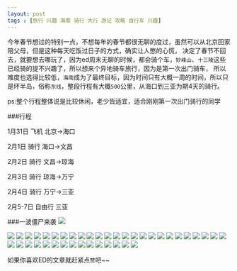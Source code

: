```yaml
---
layout: post
tags : [旅行 兴趣 海南 骑行 大行 游记 攻略 自行车 兴趣]
---
```


今年春节想过的特别一点，不想每年的春节都很无聊的度过，虽然可以从北京回家陪父母，但是这种每天吃饭过日子的方式，确实让人憋的心慌，
决定了春节不回去，就要想去哪玩了，因为ed周末无聊的时候，都会骑个车，`妙峰山`、`十三陵`这些已经骑的提不兴趣了，所以想来个异地骑车旅行，因为是第一次出门骑车，
所以难度也选得比较低，`海南`成为了最终目标，因为时间只有大概一周的时间，所以只是环半岛，俗称`东线`，整段行程有大概`500`公里，从海口到三亚为期4天的骑行。

ps:整个行程整体说是比较休闲，老少皆适宜，适合刚刚第一次出门骑行的同学

###行程

1月31日  飞机 北京->海口

2月1日 骑行 海口->文昌

2月2日 骑行 文昌->琼海

2月3日 骑行 琼海->万宁

2月4日 骑行 万宁->三亚

2月5-7日 自由行 三亚

###一波僵尸来袭
 <img src='/assets/articles/2014-01-31/123.jpg' />

 <img src='/assets/articles/2014-01-31/5.jpeg' />
 <img src='/assets/articles/2014-01-31/6.jpeg' />
 <img src='/assets/articles/2014-01-31/7.jpeg' />
 <img src='/assets/articles/2014-01-31/8.jpeg' />
 <img src='/assets/articles/2014-01-31/9.jpeg' />
 <img src='/assets/articles/2014-01-31/11.jpeg' />
 <img src='/assets/articles/2014-01-31/12.jpeg' />
 <img src='/assets/articles/2014-01-31/13.jpeg' />
 <img src='/assets/articles/2014-01-31/14.jpeg' />
 <img src='/assets/articles/2014-01-31/16.jpeg' />

 <img src='/assets/articles/2014-01-31/DSC00417.JPG' />
 <img src='/assets/articles/2014-01-31/DSC00450.JPG' />
 <img src='/assets/articles/2014-01-31/DSC00477.JPG' />
 <img src='/assets/articles/2014-01-31/DSC00491.JPG' />
 <img src='/assets/articles/2014-01-31/DSC00498.JPG' />
 <img src='/assets/articles/2014-01-31/DSC00561.JPG' />
 <img src='/assets/articles/2014-01-31/DSC00574.JPG' />
 <img src='/assets/articles/2014-01-31/DSC00582.JPG' />
 <img src='/assets/articles/2014-01-31/DSC00589.JPG' />
 <img src='/assets/articles/2014-01-31/DSC00616.JPG' />
 <img src='/assets/articles/2014-01-31/DSC00640.JPG' />
 <img src='/assets/articles/2014-01-31/DSC00643.JPG' />
 <img src='/assets/articles/2014-01-31/DSC00647.JPG' />
 <img src='/assets/articles/2014-01-31/DSC00657.JPG' />
 <img src='/assets/articles/2014-01-31/DSC00687.JPG' />
 <img src='/assets/articles/2014-01-31/DSC00715.JPG' />
 <img src='/assets/articles/2014-01-31/DSC00720.JPG' />
 <img src='/assets/articles/2014-01-31/DSC00733.JPG' />
 <img src='/assets/articles/2014-01-31/DSC00759.JPG' />
 <img src='/assets/articles/2014-01-31/DSC00849.JPG' />
 <img src='/assets/articles/2014-01-31/DSC00862.JPG' />
 <img src='/assets/articles/2014-01-31/DSC00880.JPG' />
 <img src='/assets/articles/2014-01-31/DSC00925.JPG' />
 <img src='/assets/articles/2014-01-31/DSC01091.JPG' />
 <img src='/assets/articles/2014-01-31/DSC01103.JPG' />
 <img src='/assets/articles/2014-01-31/DSC01122.JPG' />
 <img src='/assets/articles/2014-01-31/DSC01138.JPG' />
 <img src='/assets/articles/2014-01-31/1.jpeg' />
 <img src='/assets/articles/2014-01-31/2.jpeg' />
 <img src='/assets/articles/2014-01-31/3.jpeg' />

如果你喜欢ED的文章就赶紧点`赞`吧~~

